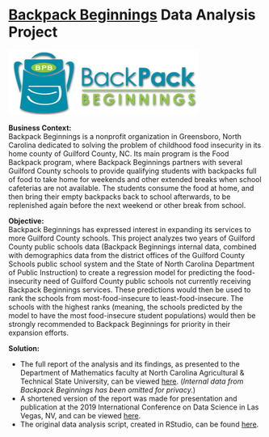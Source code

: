 # [Backpack Beginnings](https://backpackbeginnings.org/) Data Analysis Project
![](bpb-logo4.png)

**Business Context:** <br />
Backpack Beginnings is a nonprofit organization in Greensboro, North Carolina dedicated to solving the problem of childhood food insecurity in its home county of Guilford County, NC. Its main program is the Food Backpack program, where Backpack Beginnings partners with several Guilford County schools to provide qualifying students with backpacks full of food to take home for weekends and other extended breaks when school cafeterias are not available. The students consume the food at home, and then bring their empty backpacks back to school afterwards, to be replenished again before the next weekend or other break from school.

**Objective:** <br />
Backpack Beginnings has expressed interest in expanding its services to more Guilford County schools. This project analyzes two years of Guilford County public schools data (Backpack Beginnings internal data, combined with demographics data from the district offices of the Guilford County Schools public school system and the State of North Carolina Department of Public Instruction) to create a regression model for predicting the food-insecurity need of Guilford County public schools not currently receiving Backpack Beginnings services. These predictions would then be used to rank the schools from most-food-insecure to least-food-insecure. The schools with the highest ranks (meaning, the schools predicted by the model to have the most food-insecure student populations) would then be strongly recommended to Backpack Beginnings for priority in their expansion efforts.

**Solution:**
* The full report of the analysis and its findings, as presented to the Department of Mathematics faculty at North Carolina Agricultural & Technical State University, can be viewed [here](solution/Black,%20D.%20-%20Investigating%20the%20Current%20Trend%20and%20Predicting%20the%20Future%20Needs%20for%20BackPack%20Programs%20-%20BackPack%20Beginnings%20in%20Guilford%20County,%20North%20Carolina.pdf). (*Internal data from Backpack Beginnings has been omitted for privacy.*)<br />
* A shortened version of the report was made for presentation and publication at the 2019 International Conference on Data Science in Las Vegas, NV, and can be viewed [here](https://par.nsf.gov/servlets/purl/10108840).<br />
* The original data analysis script, created in RStudio, can be found [here](solution/NRT%20research.R).
